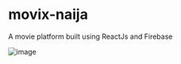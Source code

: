 # movix-naija
A movie platform built using ReactJs and Firebase


![image](https://user-images.githubusercontent.com/25077504/176064881-25379fa5-28f0-4ede-9387-3ab852d38d1c.png)
